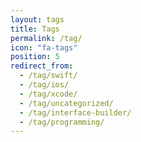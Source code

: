 ```yaml
---
layout: tags
title: Tags
permalink: /tag/
icon: "fa-tags"
position: 5
redirect_from:
  - /tag/swift/
  - /tag/ios/
  - /tag/xcode/
  - /tag/uncategorized/
  - /tag/interface-builder/
  - /tag/programming/
---
```



